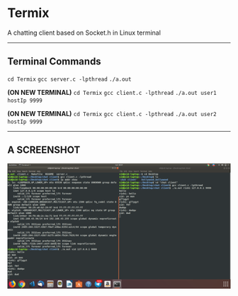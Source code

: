 # Termix
A chatting client based on Socket.h in Linux terminal
___
## Terminal Commands
`cd Termix`
`gcc server.c -lpthread`
`./a.out`

**(ON NEW TERMINAL)**
`cd Termix`
`gcc client.c -lpthread`
`./a.out user1 hostIp 9999`

**(ON NEW TERMINAL)**
`cd Termix`
`gcc client.c -lpthread`
`./a.out user2 hostIp 9999`
___
## A SCREENSHOT
![Screen](screen1.png)
